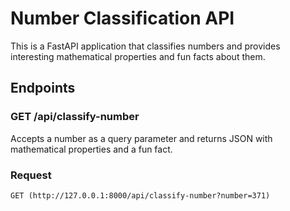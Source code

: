 # Number Classification API

This is a FastAPI application that classifies numbers and provides interesting mathematical properties and fun facts about them.

## Endpoints

### GET /api/classify-number

Accepts a number as a query parameter and returns JSON with mathematical properties and a fun fact.

### Request
```http
GET (http://127.0.0.1:8000/api/classify-number?number=371)
